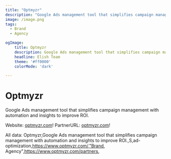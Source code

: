 ```yaml
---
title: "Optmyzr"
description: "Google Ads management tool that simplifies campaign management with automation and insights to improve ROI."
image: /image.png
tags: 
  - Brand
  - Agency

ogImage:
    title: Optmyzr
    description: Google Ads management tool that simplifies campaign management with automation and insights to improve ROI.
    headline: Elish Team
    theme: '#ff0000'
    colorMode: 'dark'

---
```


# Optmyzr

Google Ads management tool that simplifies campaign management with automation and insights to improve ROI.

Website: [optmyzr.com](https://www.optmyzr.com/)!
PartnerURL: [optmyzr.com](https://www.optmyzr.com/partners)!

All data:
Optmyzr,Google Ads management tool that simplifies campaign management with automation and insights to improve ROI.,S,ad-optimization,https://www.optmyzr.com/,"Brand, Agency",https://www.optmyzr.com/partners,